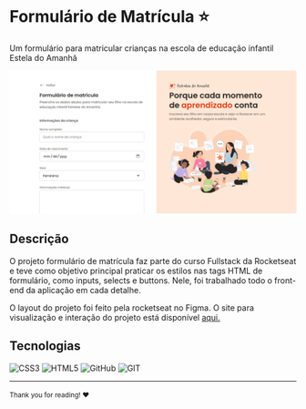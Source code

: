 <h1>Formulário de Matrícula ⭐</h1>

<p>Um formulário para matricular crianças na escola de educação infantil Estela do Amanhã</p>
<img src="./assets/printscreen-formulario.png">

<h2>Descrição</h2>
<p>O projeto formulário de matrícula faz parte do curso Fullstack da Rocketseat e teve como objetivo principal praticar os estilos nas tags HTML de formulário, como inputs, selects e buttons. Nele, foi trabalhado todo o front-end da aplicação em cada detalhe.</p>
<p>O layout do projeto foi feito pela rocketseat no Figma. O site para visualização e interação do projeto está disponível <a href="https://annabeatrizpereira.github.io/formulario-matricula/">aqui.</a></p>



<h2>Tecnologias</h2>

![CSS3](https://img.shields.io/badge/css3-%231572B6.svg?style=for-the-badge&logo=css3&logoColor=white) ![HTML5](https://img.shields.io/badge/html5-%23E34F26.svg?style=for-the-badge&logo=html5&logoColor=white) ![GitHub](https://img.shields.io/badge/GitHub-%23121011.svg?style=for-the-badge&logo=github&logoColor=white) ![GIT](https://img.shields.io/badge/Git-fc6d26?style=for-the-badge&logo=git&logoColor=white)

<hr>
<small>Thank you for reading! ❤️</small>

